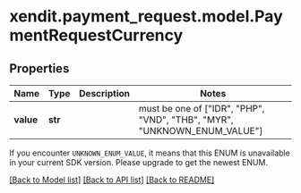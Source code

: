 # xendit.payment_request.model.PaymentRequestCurrency


## Properties
| Name | Type | Description | Notes |
| ------------ | ------------- | ------------- | ------------- |
| **value** | **str** |  |  must be one of ["IDR", "PHP", "VND", "THB", "MYR", "UNKNOWN_ENUM_VALUE"] |

If you encounter `UNKNOWN_ENUM_VALUE`, it means that this ENUM is unavailable in your current SDK version. Please upgrade to get the newest ENUM.

[[Back to Model list]](../README.md#documentation-for-models) [[Back to API list]](../README.md#documentation-for-api-endpoints) [[Back to README]](../README.md)



